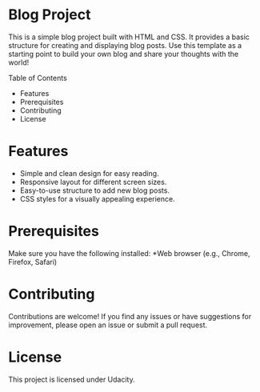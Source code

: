 # Blog Project
This is a simple blog project built with HTML and CSS. 
It provides a basic structure for creating and displaying blog posts.
Use this template as a starting point to build your own blog and share your thoughts with the world!

Table of Contents
* Features
* Prerequisites
* Contributing
* License

# Features
* Simple and clean design for easy reading.
* Responsive layout for different screen sizes.
* Easy-to-use structure to add new blog posts.
* CSS styles for a visually appealing experience.


# Prerequisites
Make sure you have the following installed:
*Web browser (e.g., Chrome, Firefox, Safari)


# Contributing
Contributions are welcome! If you find any issues or have suggestions for improvement, please open an issue or submit a pull request.

# License
This project is licensed under Udacity.

